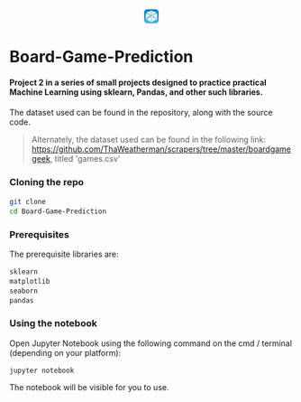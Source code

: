<div align="center">
<img src = "https://github.com/AnindKiran/Board-Game-Prediction/blob/main/KYh7T7-nW-L-NrdG8tORjpRSW3rkEGvi0vLRFIayD-I327AulJA-L1CQTDyljXSkA0s%3Dw300.png" width = "5%" height = "5%">
</div>


# Board-Game-Prediction

#### Project 2 in a series of small projects designed to practice practical Machine Learning using sklearn, Pandas, and other such libraries. 

The dataset used can be found in the repository, along with the source code. 

> Alternately, the dataset used can be found in the following link: <a>https://github.com/ThaWeatherman/scrapers/tree/master/boardgamegeek</a>, titled 'games.csv'

### Cloning the repo
```sh
git clone 
cd Board-Game-Prediction
```

### Prerequisites
The prerequisite libraries are: 
```sh
sklearn
matplotlib
seaborn
pandas
```

### Using the notebook
Open Jupyter Notebook using the following command on the cmd / terminal (depending on your platform): 
```
jupyter notebook
```

The notebook will be visible for you to use. 
